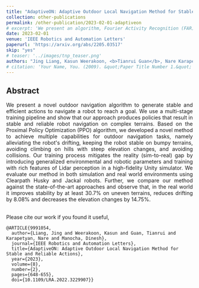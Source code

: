 ```yaml
---
title: "AdaptiveON: Adaptive Outdoor Local Navigation Method for Stable and Reliable Actions"
collection: other-publications
permalink: /other-publication/2023-02-01-adaptiveon
# excerpt: 'We present an algorithm, Fourier Activity Recognition (FAR), for UAV video activity recognition. Our formulation uses a novel Fourier object disentanglement method to innately separate out the human agent (which is typically small) from the background. Our disentanglement technique operates in the frequency domain to characterize the extent of temporal change of spatial pixels, and exploits convolution-multiplication properties of Fourier transform to map this representation to the corresponding object-background entangled features obtained from the network. To encapsulate contextual information and long-range space-time dependencies, we present a novel Fourier Attention algorithm, which emulates the benefits of self-attention by modeling the weighted outer product in the frequency domain. Our Fourier attention formulation uses much fewer computations than self-attention. We have evaluated our approach on multiple UAV datasets including UAV Human RGB, UAV Human Night, Drone Action, and NEC Drone. We demonstrate a relative improvement of 8.02% - 38.69% in top-1 accuracy and up to 3 times faster over prior works.'
date: 2023-02-01
venue: 'IEEE Robotics and Automation Letters'
paperurl: 'https://arxiv.org/abs/2205.03517'
skip: "yes"
# teaser: '../images/tnp_teaser.png'
authors: "Jing Liang, Kasun Weerakoon, <b>Tianrui Guan</b>, Nare Karapetyan, Dinesh Manocha"
# citation: 'Your Name, You. (2009). &quot;Paper Title Number 1.&quot; <i>Journal 1</i>. 1(1).'
---
```



## Abstract

<div style="text-align: justify"> We present a novel outdoor navigation algorithm to generate stable and efficient actions to navigate a robot to reach a goal. We use a multi-stage training pipeline and show that our approach produces policies that result in stable and reliable robot navigation on complex terrains. Based on the Proximal Policy Optimization (PPO) algorithm, we developed a novel method to achieve multiple capabilities for outdoor navigation tasks, namely alleviating the robot's drifting, keeping the robot stable on bumpy terrains, avoiding climbing on hills with steep elevation changes, and avoiding collisions. Our training process mitigates the reality (sim-to-real) gap by introducing generalized environmental and robotic parameters and training with rich features of Lidar perception in a high-fidelity Unity simulator. We evaluate our method in both simulation and real world environments using Clearpath Husky and Jackal robots. Further, we compare our method against the state-of-the-art approaches and observe that, in the real world it improves stability by at least 30.7% on uneven terrains, reduces drifting by 8.08% and decreases the elevation changes by 14.75%.</div>

<br>

Please cite our work if you found it useful,

```
@ARTICLE{9991054,
  author={Liang, Jing and Weerakoon, Kasun and Guan, Tianrui and Karapetyan, Nare and Manocha, Dinesh},
  journal={IEEE Robotics and Automation Letters}, 
  title={AdaptiveON: Adaptive Outdoor Local Navigation Method for Stable and Reliable Actions}, 
  year={2023},
  volume={8},
  number={2},
  pages={648-655},
  doi={10.1109/LRA.2022.3229907}}
```

